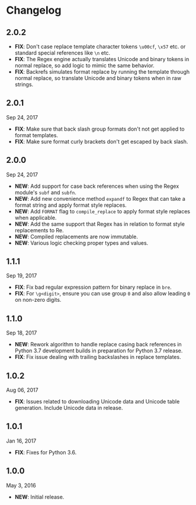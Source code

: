 # Changelog

## 2.0.2

- **FIX**: Don't case replace template character tokens `\u00cf`, `\x57` etc. or standard special references like `\n` etc.
- **FIX**: The Regex engine actually translates Unicode and binary tokens in normal replace, so add logic to mimic the same behavior.
- **FIX**: Backrefs simulates format replace by running the template through normal replace, so translate Unicode and binary tokens when in raw strings.

## 2.0.1

Sep 24, 2017

- **FIX**: Make sure that back slash group formats don't not get applied to format templates.
- **FIX**: Make sure format curly brackets don't get escaped by back slash.

## 2.0.0

Sep 24, 2017

- **NEW**: Add support for case back references when using the Regex module's `subf` and `subfn`.
- **NEW**: Add new convenience method `expandf` to Regex that can take a format string and apply format style replaces.
- **NEW**: Add `FORMAT` flag to `compile_replace` to apply format style replaces when applicable.
- **NEW**: Add the same support that Regex has in relation to format style replacements to Re.
- **NEW**: Compiled replacements are now immutable.
- **NEW**: Various logic checking proper types and values.

## 1.1.1

Sep 19, 2017

- **FIX**: Fix bad regular expression pattern for binary replace in `bre`.
- **FIX**: For `\g<digit>`, ensure you can use group `0` and also allow leading `0` on non-zero digits.

## 1.1.0

Sep 18, 2017

- **NEW**: Rework algorithm to handle replace casing back references in Python 3.7 development builds in preparation for Python 3.7 release.
- **FIX**: Fix issue dealing with trailing backslashes in replace templates.

## 1.0.2

Aug 06, 2017

- **FIX**: Issues related to downloading Unicode data and Unicode table generation. Include Unicode data in release.

## 1.0.1

Jan 16, 2017

- **FIX**: Fixes for Python 3.6.

## 1.0.0

May 3, 2016

- **NEW**: Initial release.
